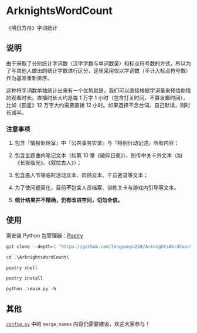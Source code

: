# ArknightsWordCount

《明日方舟》字词统计

## 说明

由于采取了分别统计字词数（汉字字数与单词数量）和标点符号数的方式，所以为了与其他人做出的统计字数进行区分，这里采用仅以字词数（不计入标点符号数）作为基准重新排序。

这种将字词数单独统计出来有一个优势就是，我们可以直接根据字词量来预估剧情的观看时长。直播时长大约是每 1 万字 1 小时（包含打关时间，不算发癫时间），比如《孤星》12 万字大约需要直播 12 小时。如果选择不念台词、自己默读，则时长减半。

### 注意事项

1. 包含『情报处理室』中『公共事务实录』与『特别行动记述』所有内容；

2. 包含主题曲内笔记文本（如第 10 章《破碎日冕》）、别传中关卡外文本（如《长夜临光》、《叙拉古人》）；

3. 包含愚人节等临时活动文本、肉鸽文本、干员密录等文本；

4. 为了使问题简化，目前**不**包含人员档案、训练关卡与游戏内引导等文本。

5. **统计结果并不精确，仍有改进空间，切勿全信。**

## 使用

需安装 Python 包管理器：[Poetry](https://python-poetry.org/docs/#installation)

```powershell
git clone --depth=1 "https://github.com/lengyanyu258/ArknightsWordCount.git"

cd .\ArknightsWordCount\

poetry shell

poetry install

python .\main.py -h
```

## 其他

[`config.py`](https://github.com/lengyanyu258/ArknightsWordCount/blob/main/config.py) 中的 `merge_names` 内容仍需要建设，欢迎大家参与！
